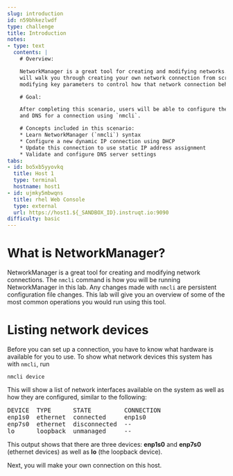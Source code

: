```yaml
---
slug: introduction
id: n59bhkezlwdf
type: challenge
title: Introduction
notes:
- type: text
  contents: |
    # Overview:

    NetworkManager is a great tool for creating and modifying networks. This lab
    will walk you through creating your own network connection from scratch and
    modifying key parameters to control how that network connection behaves.

    # Goal:

    After completing this scenario, users will be able to configure the IP, hostname,
    and DNS for a connection using `nmcli`.

    # Concepts included in this scenario:
    * Learn NetworkManager (`nmcli`) syntax
    * Configure a new dynamic IP connection using DHCP
    * Update this connection to use static IP address assignment
    * Validate and configure DNS server settings
tabs:
- id: bo5xb5yyovkq
  title: Host 1
  type: terminal
  hostname: host1
- id: ujmky5mbwqns
  title: rhel Web Console
  type: external
  url: https://host1.${_SANDBOX_ID}.instruqt.io:9090
difficulty: basic
---
```

What is NetworkManager?
===

NetworkManager is a great tool for creating and modifying network connections.
The `nmcli` command is how you will be running NetworkManager in this lab. Any changes
made with `nmcli` are persistent configuration file changes. This lab will give you an
overview of some of the most common operations you would run using this tool.

Listing network devices
===

Before you can set up a connection, you have to know what hardware
is available for you to use. To show what network devices this system has with
`nmcli`, run

```bash,run
nmcli device
```

This will show a list of network interfaces available on the system as well as
how they are configured, similar to the following:

<pre class=file>
DEVICE  TYPE      STATE         CONNECTION
enp1s0  ethernet  connected     enp1s0
enp7s0  ethernet  disconnected  --
lo      loopback  unmanaged     --                                          --
</pre>

This output shows that there are three devices: __enp1s0__ and __enp7s0__ (ethernet devices)
as well as __lo__ (the loopback device).

Next, you will make your own connection on this host.

